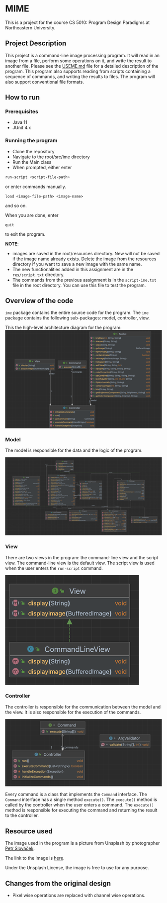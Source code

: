 # MIME

This is a project for the course CS 5010: Program Design Paradigms at Northeastern University.

## Project Description

This project is a command-line image processing program. It will read in an image from a file, perform some operations on it, and write the result to another file.
Please see the [USEME.md](USEME.md) file for a detailed description of the program.
This program also supports reading from scripts containing a sequence of commands, and writing the results to files. The program will also support conventional file formats.

## How to run

### Prerequisites

- Java 11
- JUnit 4.x

### Running the program

- Clone the repository
- Navigate to the root/src/ime directory
- Run the Main class
- When prompted, either enter

```bash
run-script <script-file-path>
```
or enter commands manually.
```
load <image-file-path> <image-name>
```
and so on.


When you are done, enter
```
quit
```
to exit the program.

**NOTE**: 
- images are saved in the root/resources directory. New will not be saved if the image name 
already exists. Delete the image from the resources directory if you want to save a new image with the same name.
- The new functionalities added in this assignment are in the `res/script.txt` directory.
- The commands from the previous assignment is in the `script-ime.txt` file in the root directory. 
  You can use this file to test the program.




## Overview of the code

`ime` package contains the entire source code for the program. The `ime` package contains the following sub-packages:
model, controller, view.

This the high-level architecture diagram for the program:
![MVC](res/MVC.png)

### Model
The model is responsible for the data and the logic of the program.

![Model](res/MODEL.png)


### View
There are two views in the program: the command-line view and the script view. The command-line view is the default view. The script view is used when the user enters the `run-script` command.

![View](res/View.png)

### Controller

The controller is responsible for the communication between the model and the view. It is also responsible for the execution of the commands.

![Controller](res/Controller.png)

Every command is a class that implements the `Command` interface. The `Command` interface has a single method `execute()`. The `execute()` method is called by the controller when the user enters a command. The `execute()` method is responsible for executing the command and returning the result to the controller.




## Resource used
The image used in the program is a picture from Unsplash by photographer [Petr Slováček](https://unsplash.com/@grwood).

The link to the image is [here](https://unsplash.com/photos/a-lighthouse-on-top-of-a-hill-near-the-ocean-YrQuagwtEbM).

Under the Unsplash License, the image is free to use for any purpose.


## Changes from the original design

- Pixel wise operations are replaced with channel wise operations.